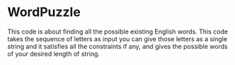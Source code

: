 # WordPuzzle
This code is about finding all the possible existing English words. This code takes the sequence of letters as input you can give those letters as a single string and it satisfies all the constraints if any, and gives the possible words of your desired length of string.
